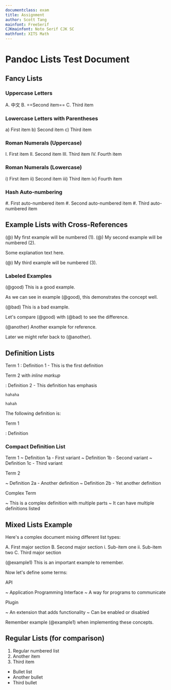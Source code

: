 ```yaml
---
documentclass: exam
title: Assignment
author: Scott Tang
mainfont: FreeSerif
CJKmainfont: Noto Serif CJK SC
mathfont: XITS Math
---
```

# Pandoc Lists Test Document

## Fancy Lists

### Uppercase Letters

A.  中文
B.  ==Second item==
C.  Third item




### Lowercase Letters with Parentheses

a) First item
b) Second item
c) Third item

### Roman Numerals (Uppercase)

I.  First item
II.  Second item
III.  Third item
IV.  Fourth item

### Roman Numerals (Lowercase)

i) First item
ii) Second item
iii) Third item
iv) Fourth item

### Hash Auto-numbering

#. First auto-numbered item
#. Second auto-numbered item
#. Third auto-numbered item

## Example Lists with Cross-References

(@)  My first example will be numbered (1).
(@)  My second example will be numbered (2).

Some explanation text here.

(@)  My third example will be numbered (3).

### Labeled Examples

(@good)  This is a good example.

As we can see in example (@good), this demonstrates the concept well.

(@bad)  This is a bad example.

Let's compare (@good) with (@bad) to see the difference.

(@another) Another example for reference.

Later we might refer back to (@another).

## Definition Lists

Term 1
:   Definition 1 - This is the first definition

Term 2 with *inline markup*

:   Definition 2 - This definition has emphasis

	hahaha
	
	hahah

The following definition is:

Term 1

:   Definition

### Compact Definition List

Term 1
  ~ Definition 1a - First variant
  ~ Definition 1b - Second variant
  ~ Definition 1c - Third variant

Term 2

  ~ Definition 2a - Another definition
  ~ Definition 2b - Yet another definition

Complex Term

  ~ This is a complex definition with multiple parts
  ~ It can have multiple definitions listed

## Mixed Lists Example

Here's a complex document mixing different list types:

A.  First major section
B.  Second major section
   i. Sub-item one
   ii. Sub-item two
C.  Third major section

(@example1) This is an important example to remember.

Now let's define some terms:

API

  ~ Application Programming Interface
  ~ A way for programs to communicate

Plugin

  ~ An extension that adds functionality
  ~ Can be enabled or disabled

Remember example (@example1) when implementing these concepts.

## Regular Lists (for comparison)

1. Regular numbered list
2. Another item
3. Third item

- Bullet list
- Another bullet
- Third bullet
